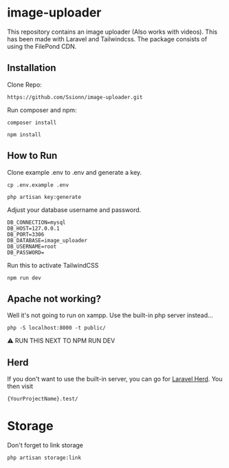 # image-uploader

This repository contains an image uploader (Also works with videos). This has been made with Laravel and Tailwindcss. The package consists of using the FilePond CDN.

## Installation

Clone Repo:
```
https://github.com/Ssionn/image-uploader.git
```

Run composer and npm:
```
composer install
```
```
npm install
```

## How to Run

Clone example .env to .env and generate a key.
```
cp .env.example .env
```
```
php artisan key:generate
```

Adjust your database username and password.
```
DB_CONNECTION=mysql
DB_HOST=127.0.0.1
DB_PORT=3306
DB_DATABASE=image_uploader
DB_USERNAME=root
DB_PASSWORD=
```

Run this to activate TailwindCSS
```
npm run dev
```

## Apache not working?

Well it's not going to run on xampp. Use the built-in php server instead...
```
php -S localhost:8000 -t public/
```

⚠️ RUN THIS NEXT TO NPM RUN DEV


## Herd

If you don't want to use the built-in server, you can go for [Laravel Herd](https://herd.laravel.com/).
You then visit

```
{YourProjectName}.test/
```

# Storage

Don't forget to link storage
```
php artisan storage:link
```
